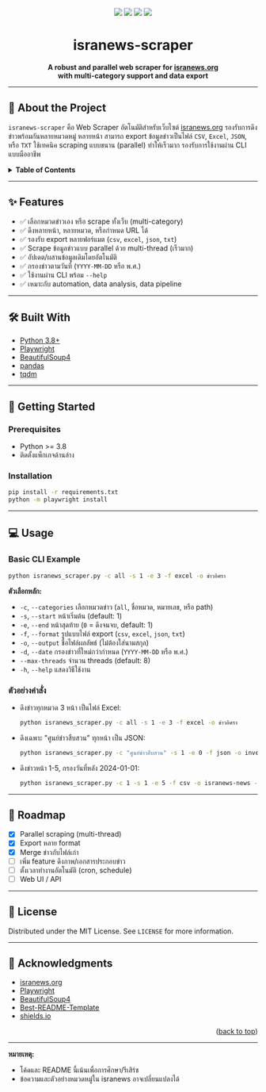 <!-- Improved compatibility of back to top link -->

<a id="readme-top"></a>

<!-- PROJECT SHIELDS -->

<p align="center">
  <img src="https://img.shields.io/badge/Python-3.8+-blue?logo=python" />
  <img src="https://img.shields.io/badge/Playwright-%5E1.0-green" />
  <img src="https://img.shields.io/badge/BeautifulSoup-OK-blueviolet" />
  <img src="https://img.shields.io/badge/Automation-Ready-brightgreen" />
</p>

<!-- PROJECT LOGO -->

<div align="center">
  <h1><b>isranews-scraper</b></h1>
  <p>
    <b>A robust and parallel web scraper for <a href="https://www.isranews.org" target="_blank">isranews.org</a><br>
    with multi-category support and data export</b>
  </p>
</div>

---

## 📰 About the Project

`isranews-scraper` คือ Web Scraper อัตโนมัติสำหรับเว็บไซต์ [isranews.org](https://www.isranews.org)
รองรับการดึงข่าวพร้อมกันหลายหมวดหมู่ หลายหน้า สามารถ export ข้อมูลข่าวเป็นไฟล์ `CSV`, `Excel`, `JSON`, หรือ `TXT`
ใช้เทคนิค scraping แบบขนาน (parallel) ทำให้เร็วมาก รองรับการใช้งานผ่าน CLI แบบมืออาชีพ

<details>
  <summary><b>Table of Contents</b></summary>
  <ol>
    <li><a href="#features">Features</a></li>
    <li><a href="#built-with">Built With</a></li>
    <li><a href="#getting-started">Getting Started</a></li>
    <li><a href="#usage">Usage</a></li>
    <li><a href="#roadmap">Roadmap</a></li>
    <li><a href="#license">License</a></li>
  </ol>
</details>

---

## ✨ Features

* ✅ เลือกหมวดข่าวเอง หรือ scrape ทั้งเว็บ (multi-category)
* ✅ ดึงหลายหน้า, หลายหมวด, หรือกำหนด URL ได้
* ✅ รองรับ export หลายฟอร์แมต (`csv`, `excel`, `json`, `txt`)
* ✅ Scrape ข้อมูลข่าวแบบ parallel ด้วย multi-thread (เร็วมาก)
* ✅ อัปเดต/ผสานข้อมูลเดิมโดยอัตโนมัติ
* ✅ กรองข่าวตามวันที่ (`YYYY-MM-DD` หรือ พ.ศ.)
* ✅ ใช้งานผ่าน CLI พร้อม `--help`
* ✅ เหมาะกับ automation, data analysis, data pipeline

---

## 🛠️ Built With

* [Python 3.8+](https://www.python.org/)
* [Playwright](https://playwright.dev/)
* [BeautifulSoup4](https://www.crummy.com/software/BeautifulSoup/)
* [pandas](https://pandas.pydata.org/)
* [tqdm](https://tqdm.github.io/)

---

## 🚀 Getting Started

### Prerequisites

* Python >= 3.8
* ติดตั้งแพ็กเกจด้านล่าง

### Installation

```bash
pip install -r requirements.txt
python -m playwright install
```

---

## 💻 Usage

### Basic CLI Example

```bash
python isranews_scraper.py -c all -s 1 -e 3 -f excel -o ข่าวอิศรา
```

**ตัวเลือกหลัก:**

* `-c`, `--categories`    เลือกหมวดข่าว (`all`, ชื่อหมวด, หมายเลข, หรือ path)
* `-s`, `--start`         หน้าเริ่มต้น (default: 1)
* `-e`, `--end`           หน้าสุดท้าย (`0` = ดึงจนจบ, default: 1)
* `-f`, `--format`        รูปแบบไฟล์ export (`csv`, `excel`, `json`, `txt`)
* `-o`, `--output`        ชื่อไฟล์ผลลัพธ์ (ไม่ต้องใส่นามสกุล)
* `-d`, `--date`          กรองข่าวที่ใหม่กว่ากำหนด (`YYYY-MM-DD` หรือ พ.ศ.)
* `--max-threads`         จำนวน threads (default: 8)
* `-h`, `--help`          แสดงวิธีใช้งาน

### ตัวอย่างคำสั่ง

* ดึงข่าวทุกหมวด 3 หน้า เป็นไฟล์ Excel:

  ```bash
  python isranews_scraper.py -c all -s 1 -e 3 -f excel -o ข่าวอิศรา
  ```

* ดึงเฉพาะ "ศูนย์ข่าวสืบสวน" ทุกหน้า เป็น JSON:

  ```bash
  python isranews_scraper.py -c "ศูนย์ข่าวสืบสวน" -s 1 -e 0 -f json -o investigative-news
  ```

* ดึงข่าวหน้า 1-5, กรองวันที่หลัง 2024-01-01:

  ```bash
  python isranews_scraper.py -c 1 -s 1 -e 5 -f csv -o isranews-news -d 2024-01-01
  ```

---

## 🔖 Roadmap

* [x] Parallel scraping (multi-thread)
* [x] Export หลาย format
* [x] Merge ข่าวกับไฟล์เก่า
* [ ] เพิ่ม feature ดึงภาพ/เอกสารประกอบข่าว
* [ ] ตั้งเวลาทำงานอัตโนมัติ (cron, schedule)
* [ ] Web UI / API

---

## 📄 License

Distributed under the MIT License.
See `LICENSE` for more information.

---

## 🙏 Acknowledgments

* [isranews.org](https://www.isranews.org)
* [Playwright](https://playwright.dev/)
* [BeautifulSoup4](https://www.crummy.com/software/BeautifulSoup/)
* [Best-README-Template](https://github.com/othneildrew/Best-README-Template)
* [shields.io](https://shields.io)

<p align="right">(<a href="#readme-top">back to top</a>)</p>

---

**หมายเหตุ:**

* โค้ดและ README นี้เน้นเพื่อการศึกษา/รีเสิร์ช
* ข้อความและตัวอย่างหมวดหมู่ใน isranews อาจเปลี่ยนแปลงได้
